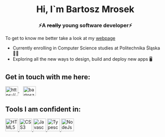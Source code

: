 
<h1 align="center">
  Hi, I`m Bartosz Mrosek
</h1>
<h3 align="center">
  ⚡A <del>really</del> young software developer⚡
</h3>

<p>
  To get to know me better take a look at my <a href="https://bartoszmrosek.me/" target="blank">webpage</a>
<p>

- Currently enrolling in Computer Science studies at Politechnika Śląska 👨‍🎓
- Exploring all the new ways to design, build and deploy new apps 🖥️

<h2>
  Get in touch with me here:
</h2>
<p>
  <a href="https://www.linkedin.com/in/bartosz-mrosek-b4577522b/" rel="noreferrer" target="_blank">
    <img align="center" alt="https://www.linkedin.com/in/bartosz-mrosek-b4577522b/" src="https://raw.githubusercontent.com/rahuldkjain/github-profile-readme-generator/master/src/images/icons/Social/linked-in-alt.svg" width="40" height="30" />
  </a>&nbsp;&nbsp;
  <a href="mailto:bartoszmrosek@gmail.com" rel="noreferrer" target="_blank">
    <img alt="bartoszmrosek@gmail.com" align="center" width="40" height="30" src="https://upload.wikimedia.org/wikipedia/commons/thumb/7/7e/Gmail_icon_%282020%29.svg/512px-Gmail_icon_%282020%29.svg.png?20221017173631" />    </a>
</p>
<h2>
  Tools I am confident in:
</h2>
<p>
  <a href="https://www.w3.org/html/logo/" rel="noreferrer" target="_blank">
    <img src="https://www.w3.org/html/logo/badge/html5-badge-h-solo.png" width="40" height="40" alt="HTML5 shield badge">
  </a>
  <a href="https://www.w3.org/TR/2001/WD-css3-roadmap-20010523/" rel="noreferrer" target="_blank">
    <img src="https://upload.wikimedia.org/wikipedia/commons/6/62/CSS3_logo.svg" width="40" height="40" alt="CSS3 shield badge" />
  </a>
  <a href="https://www.ecma-international.org/publications-and-standards/standards/" rel="noreferrer" target="_blank">
    <img src="https://upload.wikimedia.org/wikipedia/commons/6/6a/JavaScript-logo.png" width="40" height="40" alt="Javascript logo" />
  </a>
  <a href="https://www.typescriptlang.org/" rel="noreferrer" target="_blank">
    <img src="https://upload.wikimedia.org/wikipedia/commons/thumb/4/4c/Typescript_logo_2020.svg/512px-Typescript_logo_2020.svg.png?20221110153201" width="40" height="40" alt="Typescript logo" />
  </a>
  <a href="https://nodejs.org/" rel="noreferrer" target="_blank">
    <img src="https://bartoszmrosek.me/_astro/NodeJsLogo.5db29b13.svg" alt="NodeJs logo" width="40" height="40" />
  </a>
</p>
